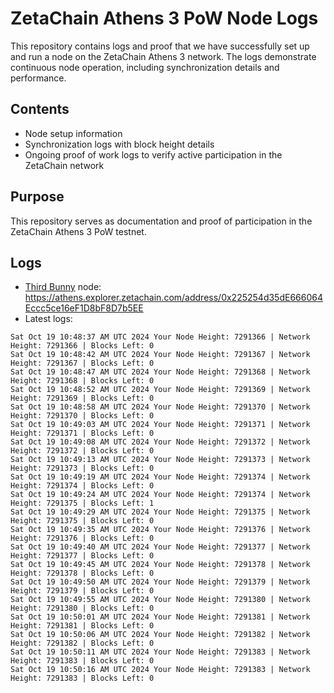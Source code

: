 # ZetaChain Athens 3 PoW Node Logs
This repository contains logs and proof that we have successfully set up and run a node on the ZetaChain Athens 3 network. The logs demonstrate continuous node operation, including synchronization details and performance.

## Contents
- Node setup information
- Synchronization logs with block height details
- Ongoing proof of work logs to verify active participation in the ZetaChain network

## Purpose
This repository serves as documentation and proof of participation in the ZetaChain Athens 3 PoW testnet.

## Logs

- [Third Bunny](https://thirdbunny.xyz/) node: https://athens.explorer.zetachain.com/address/0x225254d35dE666064Eccc5ce16eF1D8bF8D7b5EE
- Latest logs:
```
Sat Oct 19 10:48:37 AM UTC 2024 Your Node Height: 7291366 | Network Height: 7291366 | Blocks Left: 0
Sat Oct 19 10:48:42 AM UTC 2024 Your Node Height: 7291367 | Network Height: 7291367 | Blocks Left: 0
Sat Oct 19 10:48:47 AM UTC 2024 Your Node Height: 7291368 | Network Height: 7291368 | Blocks Left: 0
Sat Oct 19 10:48:52 AM UTC 2024 Your Node Height: 7291369 | Network Height: 7291369 | Blocks Left: 0
Sat Oct 19 10:48:58 AM UTC 2024 Your Node Height: 7291370 | Network Height: 7291370 | Blocks Left: 0
Sat Oct 19 10:49:03 AM UTC 2024 Your Node Height: 7291371 | Network Height: 7291371 | Blocks Left: 0
Sat Oct 19 10:49:08 AM UTC 2024 Your Node Height: 7291372 | Network Height: 7291372 | Blocks Left: 0
Sat Oct 19 10:49:13 AM UTC 2024 Your Node Height: 7291373 | Network Height: 7291373 | Blocks Left: 0
Sat Oct 19 10:49:19 AM UTC 2024 Your Node Height: 7291374 | Network Height: 7291374 | Blocks Left: 0
Sat Oct 19 10:49:24 AM UTC 2024 Your Node Height: 7291374 | Network Height: 7291375 | Blocks Left: 1
Sat Oct 19 10:49:29 AM UTC 2024 Your Node Height: 7291375 | Network Height: 7291375 | Blocks Left: 0
Sat Oct 19 10:49:35 AM UTC 2024 Your Node Height: 7291376 | Network Height: 7291376 | Blocks Left: 0
Sat Oct 19 10:49:40 AM UTC 2024 Your Node Height: 7291377 | Network Height: 7291377 | Blocks Left: 0
Sat Oct 19 10:49:45 AM UTC 2024 Your Node Height: 7291378 | Network Height: 7291378 | Blocks Left: 0
Sat Oct 19 10:49:50 AM UTC 2024 Your Node Height: 7291379 | Network Height: 7291379 | Blocks Left: 0
Sat Oct 19 10:49:55 AM UTC 2024 Your Node Height: 7291380 | Network Height: 7291380 | Blocks Left: 0
Sat Oct 19 10:50:01 AM UTC 2024 Your Node Height: 7291381 | Network Height: 7291381 | Blocks Left: 0
Sat Oct 19 10:50:06 AM UTC 2024 Your Node Height: 7291382 | Network Height: 7291382 | Blocks Left: 0
Sat Oct 19 10:50:11 AM UTC 2024 Your Node Height: 7291383 | Network Height: 7291383 | Blocks Left: 0
Sat Oct 19 10:50:16 AM UTC 2024 Your Node Height: 7291383 | Network Height: 7291383 | Blocks Left: 0
```
